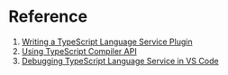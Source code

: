 # Reference

1. [Writing a TypeScript Language Service Plugin](https://github.com/microsoft/TypeScript/wiki/Writing-a-Language-Service-Plugin)
2. [Using TypeScript Compiler API](https://github.com/microsoft/TypeScript/wiki/Using-the-Compiler-API)
3. [Debugging TypeScript Language Service in VS Code](https://github.com/microsoft/TypeScript/wiki/Debugging-Language-Service-in-VS-Code)